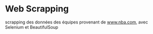 # Web Scrapping 

scrapping des données des équipes provenant de www.nba.com, avec Selenium et BeautifulSoup
